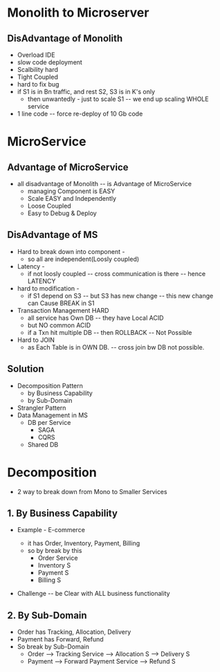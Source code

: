 # Monolith to Microserver

## DisAdvantage of Monolith
- Overload IDE
- slow code deployment
- Scalbility hard
- Tight Coupled
- hard to fix bug
- if S1 is in Bn traffic, and rest S2, S3 is in K's only
    - then unwantedly - just to scale S1 -- we end up scaling WHOLE service
- 1 line code -- force re-deploy of 10 Gb code


# MicroService

## Advantage of MicroService
- all disadvantage of Monolith -- is Advantage of MicroService
    - managing Component is EASY
    - Scale EASY and Independently
    - Loose Coupled
    - Easy to Debug & Deploy

## DisAdvantage of MS
- Hard to break down into component -
    - so all are independent(Loosly coupled)
- Latency -
    - if not loosly coupled -- cross communication is there -- hence LATENCY
- hard to modification -
    - if S1 depend on S3 -- but S3 has new change -- this new change can Cause BREAK in S1 
- Transaction Management HARD
    - all service has Own DB -- they have Local ACID
    - but NO common ACID
    - if a Txn hit multiple DB -- then ROLLBACK -- Not Possible
- Hard to JOIN
    - as Each Table is in OWN DB. -- cross join bw DB not possible.


## Solution
- Decomposition Pattern
    - by Business Capability
    - by Sub-Domain
- Strangler Pattern
- Data Management in MS
    - DB per Service
        - SAGA
        - CQRS
    - Shared DB

# Decomposition
- 2 way to break down from Mono to Smaller Services

## 1. By Business Capability
- Example - E-commerce
    - it has Order, Inventory, Payment, Billing
    - so by break by this
        - Order Service
        - Inventory S
        - Payment S
        - Billing S

- Challenge -- be Clear with ALL business functionality

## 2. By Sub-Domain
- Order has Tracking, Allocation, Delivery
- Payment has Forward, Refund
- So break by Sub-Domain
    - Order
        --> Tracking Service
        --> Allocation S
        --> Delivery S
    - Payment
        --> Forward Payment Service
        --> Refund S



